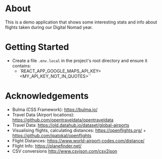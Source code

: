 # About

This is a demo application that shows some interesting stats and info about flights taken during our Digital Nomad year.

# Getting Started

* Create a file `.env.local` in the project's root directory and ensure it contains:
  * `REACT_APP_GOOGLE_MAPS_API_KEY=<MY_API_KEY_NOT_IN_QUOTES>``

# Acknowledgements

* Bulma (CSS Framework): https://bulma.io/
* Travel Data (Airport locations): https://github.com/opentraveldata/opentraveldata
* Travel Data: https://old.datahub.io/dataset/global-airports
* Visualising flights, calculating distances: https://openflights.org/ + https://github.com/jpatokal/openflights
* Flight Distances: https://www.world-airport-codes.com/distance/
* Flight Info: https://planefinder.net/
* CSV conversions http://www.csvjson.com/csv2json
